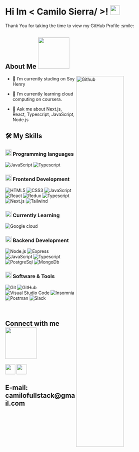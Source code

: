 

<h1> Hi Im < Camilo Sierra/ >! <img src = "https://raw.githubusercontent.com/MartinHeinz/MartinHeinz/master/wave.gif" width = 30px> </h1>
<p align='center'>
</p>




<div size='20px'> Thank You for taking the time to view my GitHub Profile :smile: 
</div>

<h2> About Me <img src = "https://media0.giphy.com/media/KDDpcKigbfFpnejZs6/giphy.gif?cid=ecf05e47oy6f4zjs8g1qoiystc56cu7r9tb8a1fe76e05oty&rid=giphy.gif" width = 100px></h2>

<img width="55%" align="right" alt="Github" src="https://raw.githubusercontent.com/onimur/.github/master/.resources/git-header.svg" />

- 🔭 I’m currently studing on  Soy Henry
  
- 🌱 I’m currently learning cloud computing on coursera.
  
- 💬 Ask me about Next.js, React, Typescript, JavaScript, Node.js

## 🛠️ My Skills

### <picture> <img src = "https://github.com/7oSkaaa/7oSkaaa/blob/main/Images/Programming_Languages.gif?raw=true" width = 20px>  </picture> Programming languages

![JavaScript](https://img.shields.io/badge/JavaScript-F7DF1E?style=flat-square&logo=JavaScript&logoColor=white)
![Typescript](https://shields.io/badge/TypeScript-3178C6?logo=TypeScript&logoColor=FFF&style=flat-square)

### <picture> <img src = "https://github.com/7oSkaaa/7oSkaaa/blob/main/Images/Front_End.gif?raw=true" width = 20px>  </picture> Frontend Development

![HTML5](https://img.shields.io/badge/HTML-E34F26?style=flat-square&logo=HTML5&logoColor=white)
![CSS3](https://img.shields.io/badge/CSS-1572B6?style=flat-square&logo=CSS3&logoColor=white)
![JavaScript](https://img.shields.io/badge/JavaScript-F7DF1E?style=flat-square&logo=JavaScript&logoColor=white)
![React](https://shields.io/badge/react-black?logo=react&style=for-the-badge)
![Redux](https://img.shields.io/badge/Redux-593D88?style=for-the-badge&logo=redux&logoColor=white)
![Typescript](https://shields.io/badge/TypeScript-3178C6?logo=TypeScript&logoColor=FFF&style=flat-square)
![Next.js](https://img.shields.io/badge/next.js-000000?style=for-the-badge&logo=nextdotjs&logoColor=white)
![Tailwind](https://img.shields.io/badge/tailwindcss-0F172A?&logo=tailwindcss)

### <picture> <img src = "https://github.com/7oSkaaa/7oSkaaa/blob/main/Images/Front_End.gif?raw=true" width = 20px>  </picture> Currently Learning
![Google cloud](https://img.shields.io/badge/Google_Cloud-4285F4?style=for-the-badge&logo=google-cloud&logoColor=white)



### <picture> <img src = "https://github.com/7oSkaaa/7oSkaaa/blob/main/Images/Software_Tools.gif?raw=true" width = 20px>  </picture> Backend Development


![Node.js](https://img.shields.io/badge/Node.js-43853D?style=for-the-badge&logo=node.js&logoColor=white)
![Express](https://img.shields.io/badge/Express%20js-000000?style=for-the-badge&logo=express&logoColor=white)
![JavaScript](https://img.shields.io/badge/JavaScript-F7DF1E?style=flat-square&logo=JavaScript&logoColor=white)
![Typescript](https://shields.io/badge/TypeScript-3178C6?logo=TypeScript&logoColor=FFF&style=flat-square)
![PostgreSql](https://img.shields.io/badge/postgresql-4169e1?style=for-the-badge&logo=postgresql&logoColor=white)
![MongoDb](https://img.shields.io/badge/MongoDB-4EA94B?style=for-the-badge&logo=mongodb&logoColor=white)


### <picture> <img src = "https://github.com/7oSkaaa/7oSkaaa/blob/main/Images/Software_Tools.gif?raw=true" width = 20px>  </picture> Software & Tools

![Git](https://img.shields.io/badge/Git-F05032?style=flat-square&logo=Git&logoColor=white)
![GitHub](https://img.shields.io/badge/GitHub-181717?style=flat-square&logo=GitHub&logoColor=white)
![Visual Studio Code](https://img.shields.io/badge/Visual_Studio_Code-007ACC?style=flat-square&logo=Visual-Studio-Code&logoColor=white)
![Insomnia](https://img.shields.io/badge/Insomnia-4000BF?logo=insomnia&logoColor=white&style=for-the-badge)
![Postman](https://img.shields.io/static/v1?style=for-the-badge&message=Postman&color=FF6C37&logo=Postman&logoColor=FFFFFF&label=)
![Slack](https://img.shields.io/badge/Slack-4A154B?style=for-the-badge&logo=slack&logoColor=white)





<br>

<h2> Connect with me <img src='https://raw.githubusercontent.com/ShahriarShafin/ShahriarShafin/main/Assets/handshake.gif' width="100px"> </h2>
<a href = 'https://www.linkedin.com/in/camilo-sierra-36ba612b2/'> <img width = '32px' align= 'center' src="https://raw.githubusercontent.com/rahulbanerjee26/githubAboutMeGenerator/main/icons/linked-in-alt.svg"/></a> 
<a href = 'https://github.com/CAndresSierra'> <img width = '32px' align= 'center' src="https://raw.githubusercontent.com/rahulbanerjee26/githubAboutMeGenerator/main/icons/github.svg"/></a>

<br>
<h2>E-mail: camilofullstack@gmail.com</h2>

  






